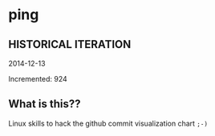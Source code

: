 # ping

## HISTORICAL ITERATION
2014-12-13

Incremented: 924

## What is this?? 
Linux skills to hack the github commit visualization chart `;-)`
